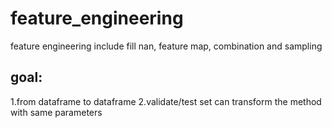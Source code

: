 # feature_engineering
feature engineering include fill nan, feature map, combination and sampling

## goal:
1.from dataframe to dataframe 
2.validate/test set can transform the method with same parameters

